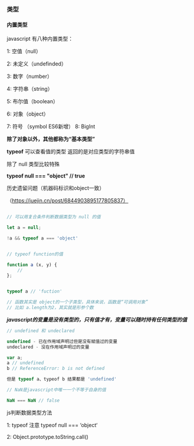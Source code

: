 ### 类型

#### 内置类型

javascript 有八种内置类型：

1: 空值（null）

2: 未定义（undefinded）

3: 数字（number）

4: 字符串（string）

5: 布尔值（boolean）

6: 对象（object）

7: 符号 （symbol ES6新增）
8: BigInt

**除了对象以外，其他都称为“基本类型”**


**typeof** 
可以查看值的类型 返回的是对应类型的字符串值

除了 null 类型比较特殊

**typeof null === "object"  // true**



历史遗留问题（机器码标识和object一致）

（https://juejin.cn/post/6844903895177805837）


```javascript

// 可以用复合条件判断数据类型为 null 的值

let a = null;

!a && typeof a === 'object'

```

```javascript

// typeof function的值

function a (x, y) {
    //
};


typeof a // 'fuction'

// 函数其实是 object的一个子类型，具体来说，函数是“可调用对象”
// 比如 a.length为2，其实就是形参个数

```


***javascript的变量是没有类型的，只有值才有，变量可以随时持有任何类型的值***


```js
// undefined 和 undeclared

undefined - 已在作用域声明过但是没有赋值过的变量
undeclared - 没在作用域声明过的变量

var a;
a // undefined
b // ReferenceError: b is not defined

但是 typeof a、typeof b 结果都是 'undefined'
```


```javascript
// NaN是javascript中唯一一个不等于自身的值

NaN === NaN // false
```


js判断数据类型方法

1: typeof 注意 typeof null === ‘object‘ 

2: Object.prototype.toString.call()